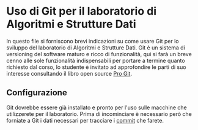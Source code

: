 # Uso di Git per il laboratorio di Algoritmi e Strutture Dati

In questo file si forniscono brevi indicazioni su come usare Git per lo
sviluppo del laboratorio di Algoritmi e Strutture Dati. Git è un sistema di
versioning del software maturo e ricco di funzionalità, qui si farà un breve
cenno alle sole funzionalità indispensabili per portare a termine quanto
richiesto dal corso, lo studente è invitato ad approfondire le parti di suo
interesse consultando il libro open source [Pro Git](https://progit.org).


## Configurazione

Git dovrebbe essere già installato e pronto per l'uso sulle macchine che
utilizzerete per il laboratorio. Prima di incominciare è necessario però che
forniate a Git i dati necessari per tracciare i [commit][] che farete.



[commit]: http://git-scm.com/book/en/v2/Git-Basics-Recording-Changes-to-the-Repository
